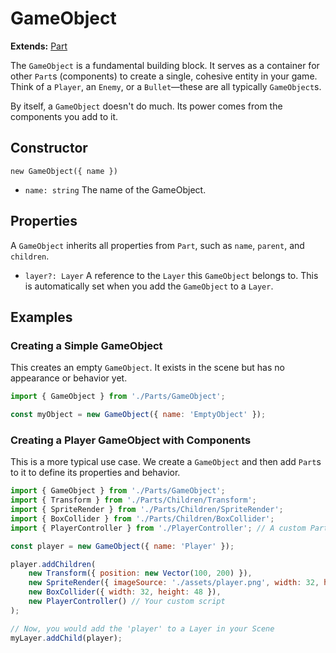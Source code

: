 # GameObject

**Extends:** [Part](./Part.md)

The `GameObject` is a fundamental building block. It serves as a container for other `Part`s (components) to create a single, cohesive entity in your game. Think of a `Player`, an `Enemy`, or a `Bullet`—these are all typically `GameObject`s.

By itself, a `GameObject` doesn't do much. Its power comes from the components you add to it.

## Constructor

`new GameObject({ name })`

-   `name: string`
    The name of the GameObject.

## Properties

A `GameObject` inherits all properties from `Part`, such as `name`, `parent`, and `children`.

-   `layer?: Layer`
    A reference to the `Layer` this `GameObject` belongs to. This is automatically set when you add the `GameObject` to a `Layer`.

## Examples

### Creating a Simple GameObject

This creates an empty `GameObject`. It exists in the scene but has no appearance or behavior yet.

```javascript
import { GameObject } from './Parts/GameObject';

const myObject = new GameObject({ name: 'EmptyObject' });
```

### Creating a Player GameObject with Components

This is a more typical use case. We create a `GameObject` and then add `Part`s to it to define its properties and behavior.

```javascript
import { GameObject } from './Parts/GameObject';
import { Transform } from './Parts/Children/Transform';
import { SpriteRender } from './Parts/Children/SpriteRender';
import { BoxCollider } from './Parts/Children/BoxCollider';
import { PlayerController } from './PlayerController'; // A custom Part

const player = new GameObject({ name: 'Player' });

player.addChildren(
    new Transform({ position: new Vector(100, 200) }),
    new SpriteRender({ imageSource: './assets/player.png', width: 32, height: 48 }),
    new BoxCollider({ width: 32, height: 48 }),
    new PlayerController() // Your custom script
);

// Now, you would add the 'player' to a Layer in your Scene
myLayer.addChild(player);
```